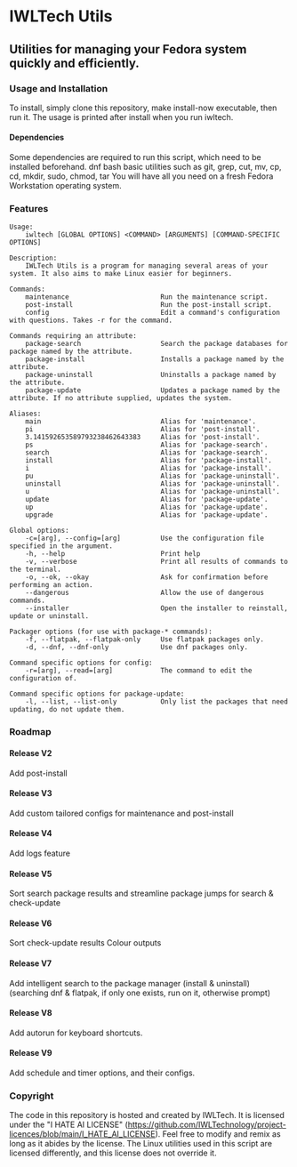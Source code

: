 # IWLTech Utils
## Utilities for managing your Fedora system quickly and efficiently.

### Usage and Installation

To install, simply clone this repository, make install-now executable, then run it. The usage is printed after install when you run iwltech.

#### Dependencies

Some dependencies are required to run this script, which need to be installed beforehand.
    dnf
    bash
    basic utilities such as git, grep, cut, mv, cp, cd, mkdir, sudo, chmod, tar
You will have all you need on a fresh Fedora Workstation operating system.

### Features
    Usage:
        iwltech [GLOBAL OPTIONS] <COMMAND> [ARGUMENTS] [COMMAND-SPECIFIC OPTIONS]
    
    Description:
        IWLTech Utils is a program for managing several areas of your system. It also aims to make Linux easier for beginners.
    
    Commands:
        maintenance                       Run the maintenance script.
        post-install                      Run the post-install script.
        config                            Edit a command's configuration with questions. Takes -r for the command.
        
    Commands requiring an attribute:
        package-search                    Search the package databases for package named by the attribute.
        package-install                   Installs a package named by the attribute.
        package-uninstall                 Uninstalls a package named by the attribute.
        package-update                    Updates a package named by the attribute. If no attribute supplied, updates the system.
    
    Aliases:
        main                              Alias for 'maintenance'.
        pi                                Alias for 'post-install'.
        3.141592653589793238462643383     Alias for 'post-install'.
        ps                                Alias for 'package-search'.
        search                            Alias for 'package-search'.
        install                           Alias for 'package-install'.
        i                                 Alias for 'package-install'.
        pu                                Alias for 'package-uninstall'.
        uninstall                         Alias for 'package-uninstall'.
        u                                 Alias for 'package-uninstall'.
        update                            Alias for 'package-update'.
        up                                Alias for 'package-update'.
        upgrade                           Alias for 'package-update'.
    
    Global options:
        -c=[arg], --config=[arg]          Use the configuration file specified in the argument. 
        -h, --help                        Print help
        -v, --verbose                     Print all results of commands to the terminal.
        -o, --ok, --okay                  Ask for confirmation before performing an action.
        --dangerous                       Allow the use of dangerous commands.
        --installer                       Open the installer to reinstall, update or uninstall.
        
    Packager options (for use with package-* commands):
        -f, --flatpak, --flatpak-only     Use flatpak packages only.
        -d, --dnf, --dnf-only             Use dnf packages only.
    
    Command specific options for config:
        -r=[arg], --read=[arg]            The command to edit the configuration of.
        
    Command specific options for package-update:
        -l, --list, --list-only           Only list the packages that need updating, do not update them.

### Roadmap
    
#### Release V2

Add post-install
    
#### Release V3

Add custom tailored configs for maintenance and post-install
    
#### Release V4

Add logs feature
    
#### Release V5

Sort search package results and streamline package jumps for search & check-update
    
#### Release V6

Sort check-update results
Colour outputs
    
#### Release V7

Add intelligent search to the package manager (install & uninstall) (searching dnf & flatpak, if only one exists, run on it, otherwise prompt)
    
#### Release V8

Add autorun for keyboard shortcuts.
    
#### Release V9

Add schedule and timer options, and their configs.

### Copyright

The code in this repository is hosted and created by IWLTech. It is licensed under the "I HATE AI LICENSE" (https://github.com/IWLTechnology/project-licences/blob/main/I_HATE_AI_LICENSE). Feel free to modify and remix as long as it abides by the license. The Linux utilities used in this script are licensed differently, and this license does not override it.
